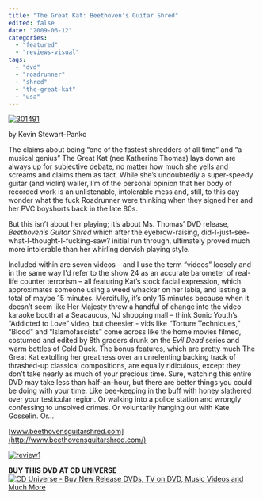 ```yaml
---
title: "The Great Kat: Beethoven's Guitar Shred"
edited: false
date: "2009-06-12"
categories:
  - "featured"
  - "reviews-visual"
tags:
  - "dvd"
  - "roadrunner"
  - "shred"
  - "the-great-kat"
  - "usa"
---
```


[![301491](http://www.hellbound.ca/wp-content/uploads/2009/06/301491-208x300.jpg "301491")](http://www.hellbound.ca/wp-content/uploads/2009/06/301491.jpg)

by Kevin Stewart-Panko

The claims about being “one of the fastest shredders of all time” and “a musical genius” The Great Kat (nee Katherine Thomas) lays down are always up for subjective debate, no matter how much she yells and screams and claims them as fact. While she’s undoubtedly a super-speedy guitar (and violin) wailer, I’m of the personal opinion that her body of recorded work is an unlistenable, intolerable mess and, still, to this day wonder what the fuck Roadrunner were thinking when they signed her and her PVC boyshorts back in the late 80s.

But this isn’t about her playing; it’s about Ms. Thomas’ DVD release, _Beethoven’s Guitar Shred_ which after the eyebrow-raising, did-I-just-see-what-I-thought-I-fucking-saw? initial run through, ultimately proved much more intolerable than her whirling dervish playing style.

Included within are seven videos – and I use the term “videos” loosely and in the same way I’d refer to the show 24 as an accurate barometer of real-life counter terrorism – all featuring Kat’s stock facial expression, which approximates someone using a weed whacker on her labia, and lasting a total of maybe 15 minutes. Mercifully, it’s only 15 minutes because when it doesn’t seem like Her Majesty threw a handful of change into the video karaoke booth at a Seacaucus, NJ shopping mall – think Sonic Youth’s “Addicted to Love” video, but cheesier - vids like “Torture Techniques,” “Blood” and “Islamofascists” come across like the home movies filmed, costumed and edited by 8th graders drunk on the _Evil Dead_ series and warm bottles of Cold Duck. The bonus features, which are pretty much The Great Kat extolling her greatness over an unrelenting backing track of thrashed-up classical compositions, are equally ridiculous, except they don’t take nearly as much of your precious time. Sure, watching this entire DVD may take less than half-an-hour, but there are better things you could be doing with your time. Like bee-keeping in the buff with honey slathered over your testicular region. Or walking into a police station and wrongly confessing to unsolved crimes. Or voluntarily hanging out with Kate Gosselin. Or…

[www.beethovensguitarshred.com](http://www.beethovensguitarshred.com/)

[![review1](http://www.hellbound.ca/wp-content/uploads/2009/06/review1.png "review1")](http://www.hellbound.ca/wp-content/uploads/2009/06/review1.png)

**BUY THIS DVD AT CD UNIVERSE** [![CD Universe - Buy New Release DVDs, TV on DVD, Music Videos and Much More](http://www.cduniverse.com/banners/live/cdu/468x60_video/468x60_video02.gif)](http://www.cduniverse.com/productinfo.asp?pid=7900738&style=movie)
